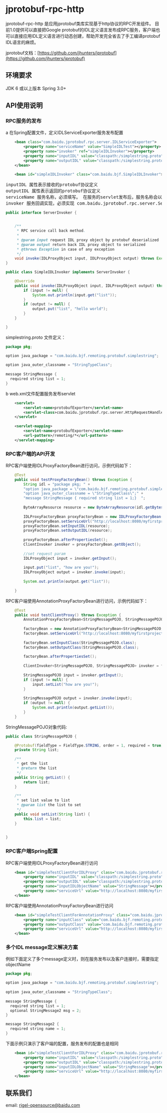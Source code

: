 jprotobuf-rpc-http
=========

jprotobuf-rpc-http 是应用jprotobuf类库实现基于http协议的RPC开发组件。
目前1.0提供可以直接把Google protobuf的IDL定义语言发布成RPC服务，客户端也可以直接应用IDL定义语言进行动态创建，帮助开发完全省去了手工编译protobuf IDL语言的麻烦。

jprotobuf文档：[https://github.com/jhunters/jprotobuf](https://github.com/jhunters/jprotobuf)


## 环境要求 ##
JDK 6 或以上版本
Spring 3.0+

## API使用说明 ##

### RPC服务的发布 ###

a 在Spring配置文件，定义IDLServiceExporter服务发布配置 

```xml
	<bean class="com.baidu.jprotobuf.rpc.server.IDLServiceExporter">
		<property name="serviceName" value="SimpleIDLTest"></property>
		<property name="invoker" ref="simpleIDLInvoker"></property>
		<property name="inputIDL" value="classpath:/simplestring.proto"></property>
		<property name="outputIDL" value="classpath:/simplestring.proto"></property>	
	</bean>

	<bean id="simpleIDLInvoker" class="com.baidu.bjf.SimpleIDLInvoker"></bean>
```
<pre>
inputIDL 属性表示接收的protobuf协议定义
outputIDL 属性表示返回的protobuf协议定义
serviceName 服务名称，必须填写。 在服务的servlet发布后，服务名称会以path路径方式查找
invoker 服务回调实现，必须实现 com.baidu.jprotobuf.rpc.server.ServerInvoker接口
</pre>

```java
public interface ServerInvoker {

    
    /**
     * RPC service call back method.
     * 
     * @param input request IDL proxy object by protobuf deserialized
     * @param output return back IDL proxy object to serialized
     * @throws Exception in case of any exception
     */
    void invoke(IDLProxyObject input, IDLProxyObject output) throws Exception;
}
``` 

```java
public class SimpleIDLInvoker implements ServerInvoker {

    @Override
    public void invoke(IDLProxyObject input, IDLProxyObject output) throws Exception {
        if (input != null) {
            System.out.println(input.get("list"));
        }
        if (output != null) {
            output.put("list", "hello world");
        }
    }

}
``` 

simplestring.proto 文件定义：

```java
package pkg;  

option java_package = "com.baidu.bjf.remoting.protobuf.simplestring";
  
option java_outer_classname = "StringTypeClass";  
  
message StringMessage {  
  required string list = 1;
}  
```


b web.xml文件配置服务发布servlet
```xml
	<servlet>
	    <servlet-name>protobufExporter</servlet-name>
	    <servlet-class>com.baidu.jprotobuf.rpc.server.HttpRequestHandlerServlet</servlet-class>
	</servlet>
	
	<servlet-mapping>
	    <servlet-name>protobufExporter</servlet-name>
	    <url-pattern>/remoting/*</url-pattern>
	</servlet-mapping>
``` 


### RPC客户端的API开发 ###
RPC客户端使用IDLProxyFactoryBean进行访问，示例代码如下：
```java
    @Test
    public void testProxyFactoryBean() throws Exception {
        String idl = "package pkg; " +  
        "option java_package = \"com.baidu.bjf.remoting.protobuf.simplestring\";" +
        "option java_outer_classname = \"StringTypeClass\";" +
        "message StringMessage { required string list = 1;}  ";
        
        ByteArrayResource resource = new ByteArrayResource(idl.getBytes());
        
        IDLProxyFactoryBean proxyFactoryBean = new IDLProxyFactoryBean();
        proxyFactoryBean.setServiceUrl("http://localhost:8080/myfirstproject/remoting/SimpleIDLTest");
        proxyFactoryBean.setInputIDL(resource);
        proxyFactoryBean.setOutputIDL(resource);
        
        proxyFactoryBean.afterPropertiesSet();
        ClientInvoker invoker = proxyFactoryBean.getObject();
        
        //set request param
        IDLProxyObject input = invoker.getInput();
        
        input.put("list", "how are you!");
        IDLProxyObject output = invoker.invoke(input);
        
        System.out.println(output.get("list"));
       
    }
```
RPC客户端使用AnnotationProxyFactoryBean进行访问，示例代码如下：
```java
    @Test
    public void testClientProxy() throws Exception {
        AnnotationProxyFactoryBean<StringMessagePOJO, StringMessagePOJO> factoryBean;
        
        factoryBean = new AnnotationProxyFactoryBean<StringMessagePOJO, StringMessagePOJO>();
        factoryBean.setServiceUrl("http://localhost:8080/myfirstproject/remoting/SimpleIDLTest");
        
        factoryBean.setInputClass(StringMessagePOJO.class);
        factoryBean.setOutputClass(StringMessagePOJO.class);
        
        factoryBean.afterPropertiesSet();
        
        ClientInvoker<StringMessagePOJO, StringMessagePOJO> invoker = factoryBean.getObject();
        
        StringMessagePOJO input = invoker.getInput();
        if (input != null) {
            input.setList("how are you!");
        }
        
        StringMessagePOJO output = invoker.invoke(input);
        if (output != null) {
            System.out.println(output.getList());
        }
    }
```
StringMessagePOJO对象代码:
```java
public class StringMessagePOJO {

    @Protobuf(fieldType = FieldType.STRING, order = 1, required = true)
    private String list;

    /**
     * get the list
     * @return the list
     */
    public String getList() {
        return list;
    }

    /**
     * set list value to list
     * @param list the list to set
     */
    public void setList(String list) {
        this.list = list;
    }
    
    
}
```
### RPC客户端Spring配置 ###
RPC客户端使用IDLProxyFactoryBean进行访问
```xml
	<bean id="simpleTestClientForIDLProxy" class="com.baidu.jprotobuf.rpc.client.IDLProxyFactoryBean">
		<property name="inputIDL" value="classpath:/simplestring.proto"></property>
		<property name="outputIDL" value="classpath:/simplestring.proto"></property>
		<property name="inputIDLObjectName" value="StringMessage"></property>
		<property name="serviceUrl" value="http://localhost:8080/myfirstproject/remoting/SimpleIDLTest"></property>
	</bean>
```
RPC客户端使用AnnotationProxyFactoryBean进行访问
```xml
	<bean id="simpleTestClientForAnnotationProxy" class="com.baidu.jprotobuf.rpc.client.AnnotationProxyFactoryBean">
		<property name="inputClass" value="com.baidu.bjf.remoting.protobuf.FieldType.StringMessagePOJO"></property>
		<property name="outputClass" value="com.baidu.bjf.remoting.protobuf.FieldType.StringMessagePOJO"></property>
		<property name="serviceUrl" value="http://localhost:8080/myfirstproject/remoting/SimpleIDLTest"></property>
	</bean>	
```

### 多个IDL message定义解决方案 ###
例如下面定义了多个message定义时，则在服务发布以及客户连接时，需要指定objectName
```java
package pkg;  

option java_package = "com.baidu.bjf.remoting.protobuf.simplestring";
  
option java_outer_classname = "StringTypeClass";  
  
message StringMessage {  
  required string list = 1;
  optional StringMessage2 msg = 2;
}  

message StringMessage2 {  
  required string name = 1;
}  
```
下面示例只演示了客户端的配置，服务发布的配置也是相同

```xml
	<bean id="simpleTestClientForIDLProxy" class="com.baidu.jprotobuf.rpc.client.IDLProxyFactoryBean">
		<property name="inputIDL" value="classpath:/simplestring.proto"></property>
		<property name="outputIDL" value="classpath:/simplestring.proto"></property>
		<property name="inputIDLObjectName" value="StringMessage"></property>
		<property name="serviceUrl" value="http://localhost:8080/myfirstproject/remoting/SimpleIDLTest"></property>
	</bean>
```


## 联系我们 ##

email: [rigel-opensource@baidu.com](mailto://rigel-opensource@baidu.com "发邮件给jprotobuf开发组")



